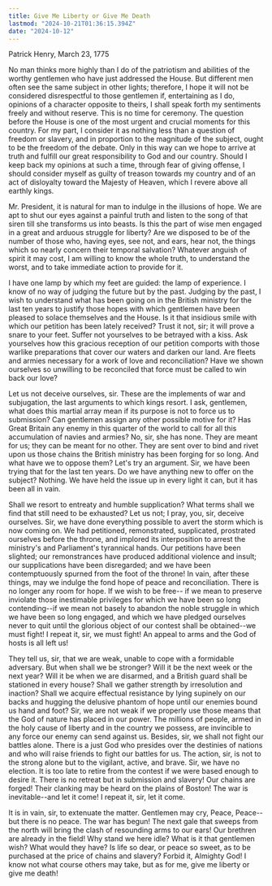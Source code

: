 ```yaml
---
title: Give Me Liberty or Give Me Death
lastmod: "2024-10-21T01:36:15.394Z"
date: "2024-10-12"
---
```


Patrick Henry, March 23, 1775

No man thinks more highly than I do of the patriotism and abilities of the worthy gentlemen who have just addressed the House. But different men often see the same subject in other lights; therefore, I hope it will not be considered disrespectful to those gentlemen if, entertaining as I do, opinions of a character opposite to theirs, I shall speak forth my sentiments freely and without reserve. This is no time for ceremony. The question before the House is one of the most urgent and crucial moments for this country. For my part, I consider it as nothing less than a question of freedom or slavery, and in proportion to the magnitude of the subject, ought to be the freedom of the debate. Only in this way can we hope to arrive at truth and fulfill our great responsibility to God and our country. Should I keep back my opinions at such a time, through fear of giving offense, I should consider myself as guilty of treason towards my country and of an act of disloyalty toward the Majesty of Heaven, which I revere above all earthly kings.

Mr. President, it is natural for man to indulge in the illusions of hope. We are apt to shut our eyes against a painful truth and listen to the song of that siren till she transforms us into beasts. Is this the part of wise men engaged in a great and arduous struggle for liberty? Are we disposed to be of the number of those who, having eyes, see not, and ears, hear not, the things which so nearly concern their temporal salvation? Whatever anguish of spirit it may cost, I am willing to know the whole truth, to understand the worst, and to take immediate action to provide for it.

I have one lamp by which my feet are guided: the lamp of experience. I know of no way of judging the future but by the past. Judging by the past, I wish to understand what has been going on in the British ministry for the last ten years to justify those hopes with which gentlemen have been pleased to solace themselves and the House. Is it that insidious smile with which our petition has been lately received? Trust it not, sir; it will prove a snare to your feet. Suffer not yourselves to be betrayed with a kiss. Ask yourselves how this gracious reception of our petition comports with those warlike preparations that cover our waters and darken our land. Are fleets and armies necessary for a work of love and reconciliation? Have we shown ourselves so unwilling to be reconciled that force must be called to win back our love?

Let us not deceive ourselves, sir. These are the implements of war and subjugation, the last arguments to which kings resort. I ask, gentlemen, what does this martial array mean if its purpose is not to force us to submission? Can gentlemen assign any other possible motive for it? Has Great Britain any enemy in this quarter of the world to call for all this accumulation of navies and armies? No, sir, she has none. They are meant for us; they can be meant for no other. They are sent over to bind and rivet upon us those chains the British ministry has been forging for so long. And what have we to oppose them? Let's try an argument. Sir, we have been trying that for the last ten years. Do we have anything new to offer on the subject? Nothing. We have held the issue up in every light it can, but it has been all in vain.

Shall we resort to entreaty and humble supplication? What terms shall we find that still need to be exhausted? Let us not; I pray, you, sir, deceive ourselves. Sir, we have done everything possible to avert the storm which is now coming on. We had petitioned, remonstrated, supplicated, prostrated ourselves before the throne, and implored its interposition to arrest the ministry's and Parliament's tyrannical hands. Our petitions have been slighted; our remonstrances have produced additional violence and insult; our supplications have been disregarded; and we have been contemptuously spurned from the foot of the throne! In vain, after these things, may we indulge the fond hope of peace and reconciliation. There is no longer any room for hope. If we wish to be free-- if we mean to preserve inviolate those inestimable privileges for which we have been so long contending--if we mean not basely to abandon the noble struggle in which we have been so long engaged, and which we have pledged ourselves never to quit until the glorious object of our contest shall be obtained--we must fight! I repeat it, sir, we must fight! An appeal to arms and the God of hosts is all left us!

They tell us, sir, that we are weak, unable to cope with a formidable adversary. But when shall we be stronger? Will it be the next week or the next year? Will it be when we are disarmed, and a British guard shall be stationed in every house? Shall we gather strength by irresolution and inaction? Shall we acquire effectual resistance by lying supinely on our backs and hugging the delusive phantom of hope until our enemies bound us hand and foot? Sir, we are not weak if we properly use those means that the God of nature has placed in our power. The millions of people, armed in the holy cause of liberty and in the country we possess, are invincible to any force our enemy can send against us. Besides, sir, we shall not fight our battles alone. There is a just God who presides over the destinies of nations and who will raise friends to fight our battles for us. The action, sir, is not to the strong alone but to the vigilant, active, and brave. Sir, we have no election. It is too late to retire from the contest if we were based enough to desire it. There is no retreat but in submission and slavery! Our chains are forged! Their clanking may be heard on the plains of Boston! The war is inevitable--and let it come! I repeat it, sir, let it come.

It is in vain, sir, to extenuate the matter. Gentlemen may cry, Peace, Peace-- but there is no peace. The war has begun! The next gale that sweeps from the north will bring the clash of resounding arms to our ears! Our brethren are already in the field! Why stand we here idle? What is it that gentlemen wish? What would they have? Is life so dear, or peace so sweet, as to be purchased at the price of chains and slavery? Forbid it, Almighty God! I know not what course others may take, but as for me, give me liberty or give me death!
